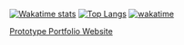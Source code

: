 [![Wakatime stats](https://github-readme-stats.vercel.app/api/wakatime?username=daeisbae&layout=compact)](https://github.com/anuraghazra/github-readme-stats)
[![Top Langs](https://github-readme-stats.vercel.app/api/top-langs/?username=daeisbae&layout=compact)](https://github.com/anuraghazra/github-readme-stats)
[![wakatime](https://wakatime.com/badge/user/d2f4e42e-a5da-4b13-8abd-cbaa93b17a41.svg)](https://wakatime.com/@d2f4e42e-a5da-4b13-8abd-cbaa93b17)

[Prototype Portfolio Website](https://daeisbae.github.io/)
